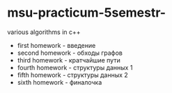 # msu-practicum-5semestr-
various algorithms in c++
- first homework - введение
- second homework - обходы графов
- third homework - кратчайшие пути
- fourth homework - структуры данных 1
- fifth homework - структуры данных 2
- sixth homework - финалочка
